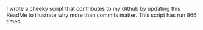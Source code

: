 I wrote a cheeky script that contributes to my Github by updating this ReadMe to illustrate why more than commits matter. This script has run 866 times.